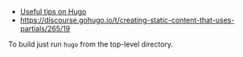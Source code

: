 
* [Useful tips on Hugo](https://zwbetz.com/make-a-hugo-blog-from-scratch/#create-the-first-blog-post)
* https://discourse.gohugo.io/t/creating-static-content-that-uses-partials/265/19


To build just run `hugo` from the top-level directory.
